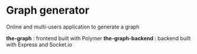 # Graph generator

Online and multi-users application to generate a graph 

**the-graph** : frontend built with Polymer
**the-graph-backend** : backend built with Express and Socket.io
